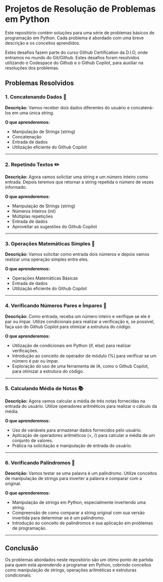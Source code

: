 # Projetos de Resolução de Problemas em Python

Este repositório contém soluções para uma série de problemas básicos de programação em Python. Cada problema é abordado com uma breve descrição e os conceitos aprendidos.

Estes desafios fazem parte do curso Github Certification da D.I.O, onde entramos no mundo do Git/Github. Estes desafios foram resolvidos utilizando o Codespace do Github e o Github Copilot, para auxiliar na resoluções dos problemas.

## Problemas Resolvidos

### 1. Concatenando Dados 🐾
**Descrição:** Vamos receber dois dados diferentes do usuário e concatená-los em uma única string.

**O que aprenderemos:**
- Manipulação de Strings (string)
- Concatenação
- Entrada de dados
- Utilização eficiente do Github Copilot

---

### 2. Repetindo Textos ✏️
**Descrição:** Agora vamos solicitar uma string e um número inteiro como entrada. Depois teremos que retornar a string repetida o número de vezes informado.

**O que aprenderemos:**
- Manipulação de Strings (string)
- Números Inteiros (int)
- Múltiplas repetições
- Entrada de dados
- Aproveitar as sugestões do Github Copilot

---

### 3. Operações Matemáticas Simples 📐
**Descrição:** Vamos solicitar como entrada dois números e depois vamos realizar uma operação simples entre eles.

**O que aprenderemos:**
- Operações Matemáticas Básicas
- Entrada de dados
- Utilização eficiente do Github Copilot

---

### 4. Verificando Números Pares e Ímpares 🧮
**Descrição:** Como entrada, receba um número inteiro e verifique se ele é par ou ímpar. Utilize condicionais para realizar a verificação e, se possível, faça uso do Github Copilot para otimizar a estrutura do código.

**O que aprenderemos:**
- Utilização de condicionais em Python (if, else) para realizar verificações.
- Introdução ao conceito de operador de módulo (%) para verificar se um número é par ou ímpar.
- Exploração do uso de uma ferramenta de IA, como o Github Copilot, para otimizar a estrutura do código.

---

### 5. Calculando Média de Notas 📚
**Descrição:** Agora vamos calcular a média de três notas fornecidas na entrada do usuário. Utilize operadores aritméticos para realizar o cálculo da média.

**O que aprenderemos:**
- Uso de variáveis para armazenar dados fornecidos pelo usuário.
- Aplicação de operadores aritméticos (+, /) para calcular a média de um conjunto de valores.
- Prática na solicitação e manipulação de entrada do usuário.

---

### 6. Verificando Palíndromos 🔄
**Descrição:** Vamos testar se uma palavra é um palíndromo. Utilize conceitos de manipulação de strings para inverter a palavra e comparar com a original.

**O que aprenderemos:**
- Manipulação de strings em Python, especialmente invertendo uma string.
- Compreensão de como comparar a string original com sua versão invertida para determinar se é um palíndromo.
- Introdução ao conceito de palíndromos e sua aplicação em problemas de programação.

---

## Conclusão

Os problemas abordados neste repositório são um ótimo ponto de partida para quem está aprendendo a programar em Python, cobrindo conceitos como manipulação de strings, operações aritméticas e estruturas condicionais.
